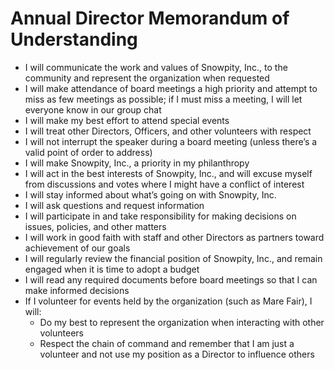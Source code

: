 # Annual Director Memorandum of Understanding
- I will communicate the work and values of Snowpity, Inc., to the community and represent the organization when requested
- I will make attendance of board meetings a high priority and attempt to miss as few meetings as possible; if I must miss a meeting, I will let everyone know in our group chat
- I will make my best effort to attend special events
- I will treat other Directors, Officers, and other volunteers with respect
- I will not interrupt the speaker during a board meeting (unless there’s a valid point of order to address)
- I will make Snowpity, Inc., a priority in my philanthropy
- I will act in the best interests of Snowpity, Inc., and will excuse myself from discussions and votes where I might have a conflict of interest
- I will stay informed about what’s going on with Snowpity, Inc.
- I will ask questions and request information
- I will participate in and take responsibility for making decisions on issues, policies, and other matters
- I will work in good faith with staff and other Directors as partners toward achievement of our goals
- I will regularly review the financial position of Snowpity, Inc., and remain engaged when it is time to adopt a budget
- I will read any required documents before board meetings so that I can make informed decisions
- If I volunteer for events held by the organization (such as Mare Fair), I will:
  - Do my best to represent the organization when interacting with other volunteers
  - Respect the chain of command and remember that I am just a volunteer and not use my position as a Director to influence others
